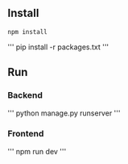 ## Install

``` npm install ```

''' pip install -r packages.txt '''

## Run

### Backend

''' python manage.py runserver '''

### Frontend

''' npm run dev '''